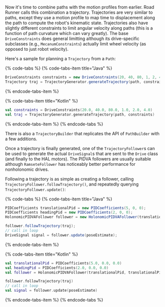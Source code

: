 Now it's time to combine paths with the motion profiles from earlier. Road Runner calls this combination a trajectory. Trajectories are very similar to paths, except they use a motion profile to map time to displacement along the path to compute the robot's kinematic state. Trajectories also have slightly different constraints to limit angular velocity along paths (this is a function of path curvature which can vary greatly). The base `DriveConstraints` does general limitting although its drive-specific subclasses (e.g., `MecanumConstraints`) actually limit wheel velocity (as opposed to just robot velocity).

Here's a sample for planning a `Trajectory` from a `Path`:

{% code-tabs %}
{% code-tabs-item title="Java" %}
```java
DriveConstraints constraints = new DriveConstraints(20, 40, 80, 1, 2, 4);
Trajectory traj = TrajectoryGenerator.generateTrajectory(path, constraints);
```
{% endcode-tabs-item %}

{% code-tabs-item title="Kotlin" %}
```kotlin
val constraints = DriveConstraints(20.0, 40.0, 80.0, 1.0, 2.0, 4.0)
val traj = TrajectoryGenerator.generateTrajectory(path, constraints)
```
{% endcode-tabs-item %}
{% endcode-tabs %}

There is also a `TrajectoryBuilder` that replicates the API of `PathBuilder` with a few additions.

Once a trajectory is finally generated, one of the `TrajectoryFollower`s can be used to generate the actual `DriveSignal`s that are sent to the `Drive` class (and finally to the HAL motors). The PIDVA followers are usually suitable although `RamseteFollower` has noticeably better performance for nonholonomic drives.

Following a trajectory is as simple as creating a follower, calling `TrajectoryFollower.followTrajectory()`, and repeatedly querying `TrajectoryFollower.update()`:

{% code-tabs %}
{% code-tabs-item title="Java" %}
```java
PIDCoefficients translationalPid = new PIDCoefficients(5, 0, 0);
PIDCoefficients headingPid = new PIDCoefficients(2, 0, 0);
HolonomicPIDVAFollower follower = new HolonomicPIDVAFollower(translationalPid, translationalPid, headingPid);

follower.followTrajectory(traj);
// call in loop
DriveSignal signal = follower.update(poseEstimate);
```
{% endcode-tabs-item %}

{% code-tabs-item title="Kotlin" %}
```kotlin
val translationalPid = PIDCoefficients(5.0, 0.0, 0.0)
val headingPid = PIDCoefficients(2.0, 0.0, 0.0)
val follower = HolonomicPIDVAFollower(translationalPid, translationalPid, headingPid)

follower.followTrajectory(traj)
// call in loop
val signal = follower.update(poseEstimate)
```
{% endcode-tabs-item %}
{% endcode-tabs %}